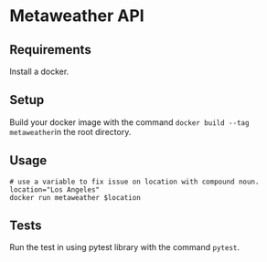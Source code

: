 # Metaweather API

## Requirements

Install a docker.

## Setup

Build your docker image with the command `docker build --tag metaweather`in the root directory.

## Usage
```
# use a variable to fix issue on location with compound noun.
location="Los Angeles"
docker run metaweather $location
```

## Tests

Run the test in using pytest library with the command `pytest`.